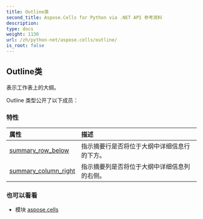 ```yaml
---
title: Outline类
second_title: Aspose.Cells for Python via .NET API 参考资料
description:
type: docs
weight: 1130
url: /zh/python-net/aspose.cells/outline/
is_root: false
---
```

## Outline类
表示工作表上的大纲。



Outline 类型公开了以下成员：

### 特性
|属性|描述|
| :- | :- |
| [summary_row_below](/cells/zh/python-net/aspose.cells/outline/summary_row_below) |指示摘要行是否将位于大纲中详细信息行的下方。|
| [summary_column_right](/cells/zh/python-net/aspose.cells/outline/summary_column_right) |指示摘要列是否将位于大纲中详细信息列的右侧。|



### 也可以看看
* 模块 [aspose.cells](..)
